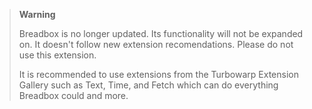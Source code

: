 > **Warning**
>
> Breadbox is no longer updated. Its functionality will not be expanded on. It doesn't follow new extension recomendations. Please do not use this extension.
> 
> It is recommended to use extensions from the Turbowarp Extension Gallery such as Text, Time, and Fetch which can do everything Breadbox could and more.
